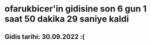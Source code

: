 # ofarukbicer'in gidisine son 6 gun 1 saat 50 dakika 29 saniye kaldi

## Gidis tarihi: 30.09.2022 :(
